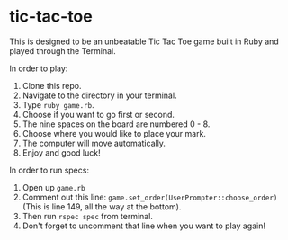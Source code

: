 tic-tac-toe
===========
This is designed to be an unbeatable Tic Tac Toe game built in Ruby and played through the Terminal.

In order to play:

  1. Clone this repo.
  2. Navigate to the directory in your terminal.
  3. Type ``` ruby game.rb ```.
  4. Choose if you want to go first or second.
  5. The nine spaces on the board are numbered 0 - 8. 
  6. Choose where you would like to place your mark.
  7. The computer will move automatically.
  8. Enjoy and good luck!

In order to run specs:

  1. Open up ```game.rb```
  2. Comment out this line: ```game.set_order(UserPrompter::choose_order)``` (This is line 149, all the way at the bottom).
  3. Then run ```rspec spec``` from terminal.
  4. Don't forget to uncomment that line when you want to play again!


